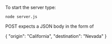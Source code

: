 To start the server type:

`node server.js`


POST expects a JSON body in the form of

{
	"origin": "California",
	"destination": "Nevada"
}
